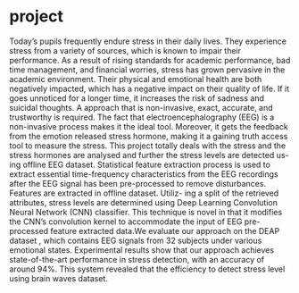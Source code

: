# project

<p>Today’s pupils frequently endure stress in their daily lives. They experience stress from a variety of sources, which is known to impair their performance. As a result of rising standards for academic performance, bad time management, and financial worries, stress has grown pervasive in the academic environment. Their physical and emotional health are both negatively impacted, which has a negative impact on their quality of life. If it goes unnoticed for a longer time, it increases the risk of sadness and suicidal thoughts. A approach that is non-invasive, exact, accurate, and trustworthy is required. The fact that electroencephalography (EEG) is a non-invasive process makes it the ideal tool. Moreover, it gets the feedback from the emotion released stress hormone, making it a gaining truth access tool to measure the stress. This project totally deals with the stress and the stress hormones are analysed and further the stress levels are detected us- ing offline EEG dataset. Statistical feature extraction process is used to extract essential time-frequency characteristics from the EEG recordings after the EEG signal has been pre-processed to remove disturbances. Features are extracted in offline dataset. Utiliz- ing a split of the retrieved attributes, stress levels are determined using Deep Learning Convolution Neural Network (CNN) classifier. This technique is novel in that it modifies the CNN’s convolution kernel to accommodate the input of EEG pre-processed feature extracted data.We evaluate our approach on the DEAP dataset , which contains EEG signals from 32 subjects under various emotional states. Experimental results show that our approach achieves state-of-the-art performance in stress detection, with an accuracy of around 94%. This system revealed that the efficiency to detect stress level using brain waves dataset.</p>


